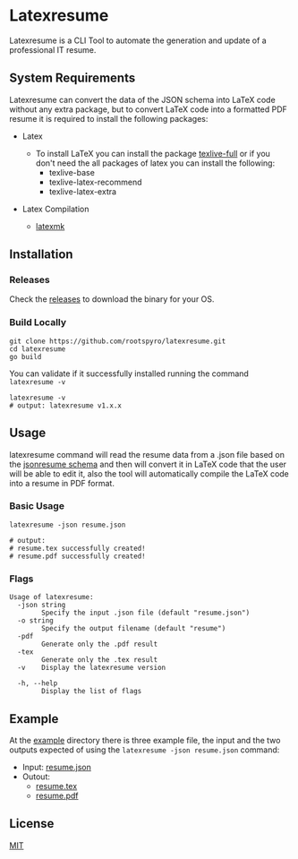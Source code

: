 # Latexresume

Latexresume is a CLI Tool to automate the generation and update of a professional IT resume.

## System Requirements
Latexresume can convert the data of the JSON schema into LaTeX code without any extra package, but to convert LaTeX code into a formatted PDF resume it is required to install the following packages: 
- Latex
    - To install LaTeX you can install the package [texlive-full](https://www.tug.org/texlive/) or if you don't need the all packages of latex you can install the following:
        - texlive-base
        - texlive-latex-recommend
        - texlive-latex-extra

- Latex Compilation
    - [latexmk](https://mg.readthedocs.io/latexmk.html)

## Installation

### Releases
Check the [releases](https://github.com/rootspyro/latexresume/releases) to download the binary for your OS.

### Build Locally
```shell
git clone https://github.com/rootspyro/latexresume.git
cd latexresume
go build
```

You can validate if it successfully installed running the command `latexresume -v` 
```shell
latexresume -v
# output: latexresume v1.x.x
```

## Usage
latexresume command will read the resume data from a .json file based on the [jsonresume schema](https://jsonresume.org/schema/) and then will convert it in LaTeX code that the user will be able to edit it, also the tool will automatically compile the LaTeX code into a resume in PDF format.

### Basic Usage
```shell
latexresume -json resume.json

# output: 
# resume.tex successfully created! 
# resume.pdf successfully created!
```

### Flags

```shell
Usage of latexresume:
  -json string
    	Specify the input .json file (default "resume.json")
  -o string
    	Specify the output filename (default "resume")
  -pdf
    	Generate only the .pdf result
  -tex
    	Generate only the .tex result
  -v	Display the latexresume version

  -h, --help
        Display the list of flags      
```

## Example

At the [example](example/) directory there is three example file, the input and the two outputs expected of using the `latexresume -json resume.json` command:

- Input: [resume.json](example/resume.json)
- Outout:
    - [resume.tex](example/resume.tex)
    - [resume.pdf](example/resume.pdf)


## License
[MIT](LICENSE)
